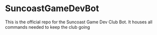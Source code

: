 # SuncoastGameDevBot
This is the official repo for the Suncoast Game Dev Club Bot. It houses all commands needed to keep the club going
